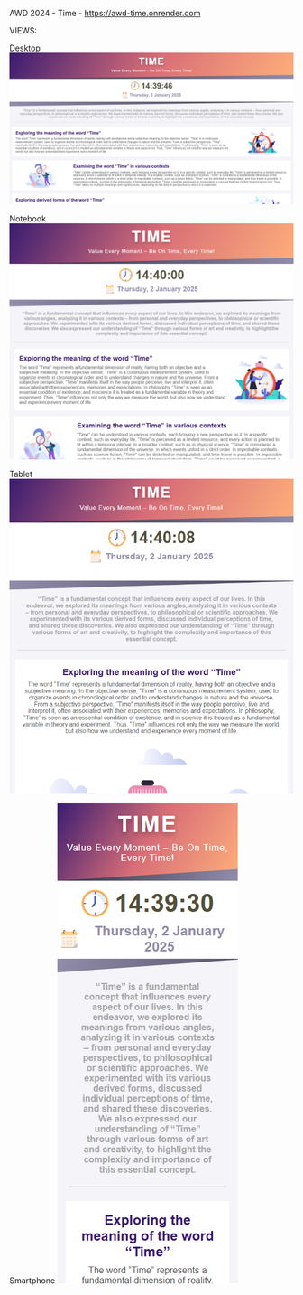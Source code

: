 AWD 2024 - Time - https://awd-time.onrender.com

VIEWS:

Desktop
![App](./readme.views/desktop.png)

Notebook
![App](./readme.views/notebook.png)

Tablet
![App](./readme.views/tablet.png)

Smartphone
![App](./readme.views/smartphone.png)
